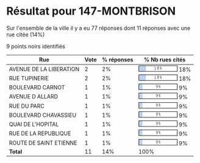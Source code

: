 # Résultat pour 147-MONTBRISON

Sur l'ensemble de la ville il y a eu 77 réponses dont 11 réponses avec une rue citée (14%)

9 points noirs identifiés

| Rue | Vote | % réponses | % Nb rues cités|
|-----|------|------------|----------------|
| AVENUE DE LA LIBERATION | 2 | 2% | <img src="../../img/bar_18.gif" />&nbsp;18%|
| RUE TUPINERIE | 2 | 2% | <img src="../../img/bar_18.gif" />&nbsp;18%|
| BOULEVARD CARNOT | 1 | 1% | <img src="../../img/bar_9.gif" />&nbsp;9%|
| AVENUE D ALLARD | 1 | 1% | <img src="../../img/bar_9.gif" />&nbsp;9%|
| RUE DU PARC | 1 | 1% | <img src="../../img/bar_9.gif" />&nbsp;9%|
| BOULEVARD CHAVASSIEU | 1 | 1% | <img src="../../img/bar_9.gif" />&nbsp;9%|
| QUAI DE L'HOPITAL | 1 | 1% | <img src="../../img/bar_9.gif" />&nbsp;9%|
| RUE DE LA REPUBLIQUE | 1 | 1% | <img src="../../img/bar_9.gif" />&nbsp;9%|
| ROUTE DE SAINT ETIENNE | 1 | 1% | <img src="../../img/bar_9.gif" />&nbsp;9%|
| **Total** | 11 | 14% | 100%|
